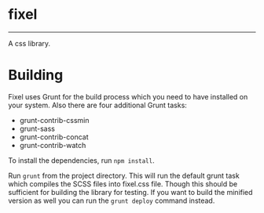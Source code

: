 # fixel
---
A css library.

# Building

Fixel uses Grunt for the build process which you need to have installed on your system.
Also there are four additional Grunt tasks:
* grunt-contrib-cssmin
* grunt-sass
* grunt-contrib-concat
* grunt-contrib-watch

To install the dependencies, run `npm install`.

Run `grunt` from the project directory. This will run the default grunt task which compiles the SCSS files into fixel.css file.
Though this should be sufficient for building the library for testing.
If you want to build the minified version as well you can run the `grunt deploy` command instead.
